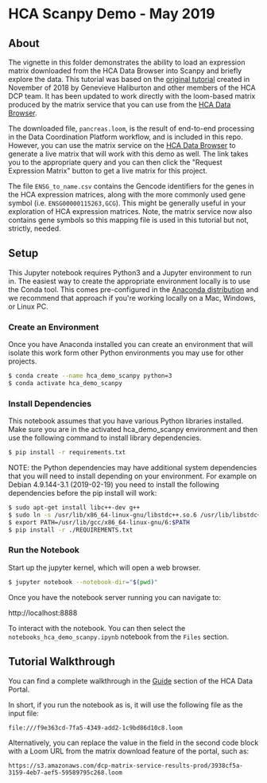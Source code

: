 # HCA Scanpy Demo - May 2019

## About

The vignette in this folder demonstrates the ability to load an expression matrix downloaded
from the HCA Data Browser into Scanpy and briefly explore the data.  This tutorial was based on the
[original tutorial](https://github.com/HumanCellAtlas/data-consumer-vignettes/tree/master/Explore%20an%20HCA%20Data%20Set%20in%20Scanpy%20(Nov%202018)) created in November of 2018 by Genevieve Haliburton and other members of the HCA
DCP team.  It has been updated to work directly with the loom-based matrix produced by the
matrix service that you can use from the [HCA Data Browser](https://prod.data.humancellatlas.org/explore).

The downloaded file, `pancreas.loom`, is the result of end-to-end processing in the Data Coordination Platform workflow, and is included in this repo.  However, you can use the matrix service on the [HCA Data Browser](https://prod.data.humancellatlas.org/explore/projects?filter=%5B%7B%22facetName%22%3A%22organ%22%2C%22terms%22%3A%5B%22pancreas%22%5D%7D%2C%7B%22facetName%22%3A%22projectId%22%2C%22terms%22%3A%5B%22e8642221-4c2c-4fd7-b926-a68bce363c88%22%5D%7D%5D) to generate a live matrix that will work with this demo as well.  The link takes you to the appropriate query and you can then click the "Request Expression Matrix" button to get a live matrix for this project.

The file `ENSG_to_name.csv` contains the Gencode identifiers for the genes in the HCA expression matrices, along with the more commonly used gene symbol (i.e. `ENSG00000115263,GCG`). This might be generally useful in your exploration of HCA expression matrices.  Note, the matrix service now also contains gene symbols so this mapping file is used in this tutorial but not, strictly, needed.

## Setup

This Jupyter notebook requires Python3 and a Jupyter environment to run in.
The easiest way to create the appropriate environment locally is to use the
Conda tool.  This comes pre-configured in the [Anaconda distribution](https://www.anaconda.com/) and we
recommend that approach if you're working locally on a Mac, Windows, or Linux PC.

### Create an Environment

Once you have Anaconda installed you can create an environment that will isolate this
work form other Python environments you may use for other projects.

```bash
$ conda create --name hca_demo_scanpy python=3
$ conda activate hca_demo_scanpy
```

### Install Dependencies

This notebook assumes that you have various Python libraries installed. Make sure you are in
the activated hca_demo_scanpy environment and then use the following command to install
library dependencies.

```bash
$ pip install -r requirements.txt
```

NOTE: the Python dependencies may have additional system dependencies that you will need to install depending on your environment.  For example on Debian 4.9.144-3.1 (2019-02-19) you need to install the following dependencies before the pip install will work:

```bash
$ sudo apt-get install libc++-dev g++
$ sudo ln -s /usr/lib/x86_64-linux-gnu/libstdc++.so.6 /usr/lib/libstdc++.so
$ export PATH=/usr/lib/gcc/x86_64-linux-gnu/6:$PATH
$ pip install -r ./REQUIREMENTS.txt
```


### Run the Notebook

Start up the jupyter kernel, which will open a web browser.

```bash
$ jupyter notebook --notebook-dir="$(pwd)"
```

Once you have the notebook server running you can navigate to:

http://localhost:8888

To interact with the notebook.  You can then
select the `notebooks_hca_demo_scanpy.ipynb` notebook from the `Files` section.

## Tutorial Walkthrough

You can find a complete walkthrough in the [Guide](https://prod.data.humancellatlas.org/guides) section of the HCA Data Portal.

In short, if you run the notebook as is, it will use the following file as the input file:

    file:///f9e363cd-7fa5-4349-add2-1c9bd86d10c8.loom

Alternatively, you can replace the value in the field in the second code block with a Loom URL
from the matrix download feature of the portal, such as:

    https://s3.amazonaws.com/dcp-matrix-service-results-prod/3938cf5a-3159-4eb7-aef5-59589795c268.loom
